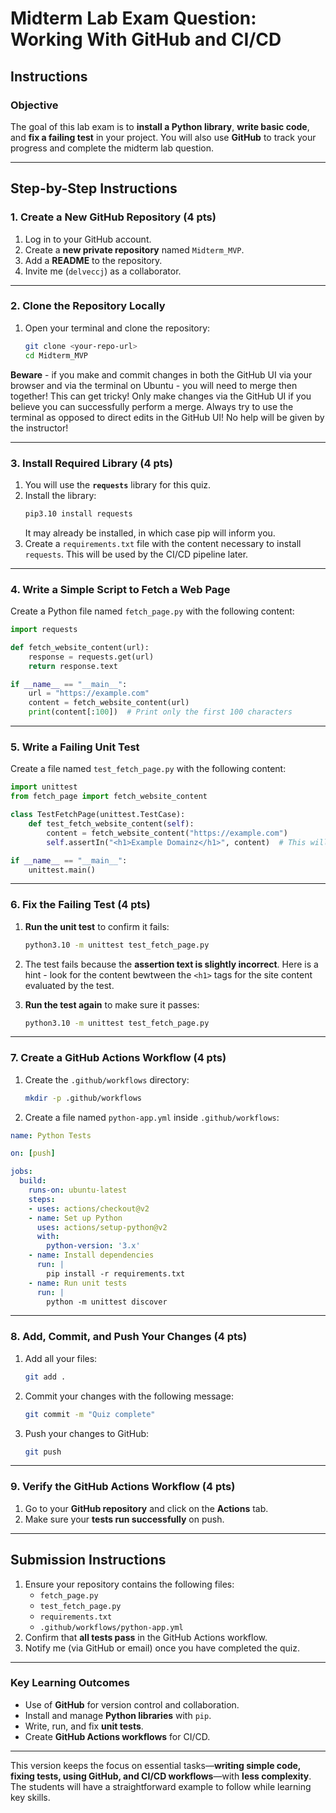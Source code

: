 # **Midterm Lab Exam Question: Working With GitHub and CI/CD**

## **Instructions**

### **Objective**  
The goal of this lab exam is to **install a Python library**, **write basic code**, and **fix a failing test** in your project. You will also use **GitHub** to track your progress and complete the midterm lab question.

---

## **Step-by-Step Instructions**

### **1. Create a New GitHub Repository** (4 pts)

1. Log in to your GitHub account.
2. Create a **new private repository** named `Midterm_MVP`.
3. Add a **README** to the repository.
4. Invite me (`delveccj`) as a collaborator.

---

### **2. Clone the Repository Locally**

1. Open your terminal and clone the repository:
   ```bash
   git clone <your-repo-url>
   cd Midterm_MVP
   ```
**Beware** - if you make and commit changes in both the GitHub UI via your browser and via the terminal on Ubuntu - you will need to merge then together!  This can get tricky!  Only make changes via the GitHub UI if you believe you can successfully perform a merge.  Always try to use the terminal as opposed to direct edits in the GitHub UI! No help will be given by the instructor!

---

### **3. Install Required Library** (4 pts)

1. You will use the **`requests`** library for this quiz.
2. Install the library:
   ```bash
   pip3.10 install requests
   ```
   It may already be installed, in which case pip will inform you.
3. Create a `requirements.txt` file with the content necessary to install ```requests```.  This will be used by the CI/CD pipeline later.

---

### **4. Write a Simple Script to Fetch a Web Page**

Create a Python file named `fetch_page.py` with the following content:

```python
import requests

def fetch_website_content(url):
    response = requests.get(url)
    return response.text

if __name__ == "__main__":
    url = "https://example.com"
    content = fetch_website_content(url)
    print(content[:100])  # Print only the first 100 characters
```

---

### **5. Write a Failing Unit Test**

Create a file named `test_fetch_page.py` with the following content:

```python
import unittest
from fetch_page import fetch_website_content

class TestFetchPage(unittest.TestCase):
    def test_fetch_website_content(self):
        content = fetch_website_content("https://example.com")
        self.assertIn("<h1>Example Domainz</h1>", content)  # This will fail initially

if __name__ == "__main__":
    unittest.main()
```

---

### **6. Fix the Failing Test** (4 pts)

1. **Run the unit test** to confirm it fails:
   ```bash
   python3.10 -m unittest test_fetch_page.py
   ```
2. The test fails because the **assertion text is slightly incorrect**. Here is a hint - look for the content bewtween the ```<h1>``` tags for the site content evaluated by the test.

3. **Run the test again** to make sure it passes: 
   ```bash
   python3.10 -m unittest test_fetch_page.py
   ```

---

### **7. Create a GitHub Actions Workflow** (4 pts)

1. Create the `.github/workflows` directory:
   ```bash
   mkdir -p .github/workflows
   ```

2. Create a file named `python-app.yml` inside `.github/workflows`:

```yaml
name: Python Tests

on: [push]

jobs:
  build:
    runs-on: ubuntu-latest
    steps:
    - uses: actions/checkout@v2
    - name: Set up Python
      uses: actions/setup-python@v2
      with:
        python-version: '3.x'
    - name: Install dependencies
      run: |
        pip install -r requirements.txt
    - name: Run unit tests
      run: |
        python -m unittest discover
```

---

### **8. Add, Commit, and Push Your Changes** (4 pts)

1. Add all your files:
   ```bash
   git add .
   ```

2. Commit your changes with the following message:
   ```bash
   git commit -m "Quiz complete"
   ```

3. Push your changes to GitHub:
   ```bash
   git push
   ```

---

### **9. Verify the GitHub Actions Workflow** (4 pts)

1. Go to your **GitHub repository** and click on the **Actions** tab.
2. Make sure your **tests run successfully** on push.

---

## **Submission Instructions**

1. Ensure your repository contains the following files:
   - `fetch_page.py`
   - `test_fetch_page.py`
   - `requirements.txt`
   - `.github/workflows/python-app.yml`
2. Confirm that **all tests pass** in the GitHub Actions workflow.
3. Notify me (via GitHub or email) once you have completed the quiz.

---

### **Key Learning Outcomes**
- Use of **GitHub** for version control and collaboration.
- Install and manage **Python libraries** with `pip`.
- Write, run, and fix **unit tests**.
- Create **GitHub Actions workflows** for CI/CD.

---

This version keeps the focus on essential tasks—**writing simple code, fixing tests, using GitHub, and CI/CD workflows**—with **less complexity**. The students will have a straightforward example to follow while learning key skills.
